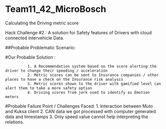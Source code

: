 # Team11_42_MicroBosch
Calculating the Driving metric score

Hack Challenge #2 : A solution for Safety features of Drivers with cloud connected intervehicle Data.

##Probable Problematic Scenario: 

                   

#Our Probable Solution : 
            
            
              1. A Recommendation system based on the score alerting the driver to change their speeding / acceleration
              2. Metric scores can be sent to Insurance companies / other places to have a check on the Insurance risk analysis
              3. Metric scores shown to the driver with gamified level can alert them to take a more safety option
              4. Driving scores from jerk used to identify as Emotion meters 
              
  #Probable Failure Point / Challenges Faced: 
            1. Interaction between Muto and Kuksa client
            2. CAN data we got processed with computer generated data and timestamps
            3. Only speed value cannot help interpreting the relations.
              

